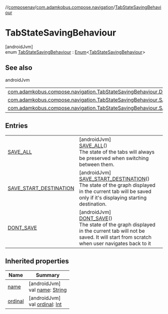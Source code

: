 //[composenav](../../../index.md)/[com.adamkobus.compose.navigation](../index.md)/[TabStateSavingBehaviour](index.md)

# TabStateSavingBehaviour

[androidJvm]\
enum [TabStateSavingBehaviour](index.md) : [Enum](https://kotlinlang.org/api/latest/jvm/stdlib/kotlin/-enum/index.html)&lt;[TabStateSavingBehaviour](index.md)&gt;

## See also

androidJvm

| | |
|---|---|
| [com.adamkobus.compose.navigation.TabStateSavingBehaviour.DONT_SAVE](-d-o-n-t_-s-a-v-e/index.md) |  |
| [com.adamkobus.compose.navigation.TabStateSavingBehaviour.SAVE_START_DESTINATION](-s-a-v-e_-s-t-a-r-t_-d-e-s-t-i-n-a-t-i-o-n/index.md) |  |
| [com.adamkobus.compose.navigation.TabStateSavingBehaviour.SAVE_ALL](-s-a-v-e_-a-l-l/index.md) |  |

## Entries

| | |
|---|---|
| [SAVE_ALL](-s-a-v-e_-a-l-l/index.md) | [androidJvm]<br>[SAVE_ALL](-s-a-v-e_-a-l-l/index.md)()<br>The state of the tabs will always be preserved when switching between them. |
| [SAVE_START_DESTINATION](-s-a-v-e_-s-t-a-r-t_-d-e-s-t-i-n-a-t-i-o-n/index.md) | [androidJvm]<br>[SAVE_START_DESTINATION](-s-a-v-e_-s-t-a-r-t_-d-e-s-t-i-n-a-t-i-o-n/index.md)()<br>The state of the graph displayed in the current tab will be saved only if it's displaying starting destination. |
| [DONT_SAVE](-d-o-n-t_-s-a-v-e/index.md) | [androidJvm]<br>[DONT_SAVE](-d-o-n-t_-s-a-v-e/index.md)()<br>The state of the graph displayed in the current tab will not be saved. It will start from scratch when user navigates back to it |

## Inherited properties

| Name | Summary |
|---|---|
| [name](../-verify-result/-allow/index.md#-372974862%2FProperties%2F-1047480006) | [androidJvm]<br>val [name](../-verify-result/-allow/index.md#-372974862%2FProperties%2F-1047480006): [String](https://kotlinlang.org/api/latest/jvm/stdlib/kotlin/-string/index.html) |
| [ordinal](../-verify-result/-allow/index.md#-739389684%2FProperties%2F-1047480006) | [androidJvm]<br>val [ordinal](../-verify-result/-allow/index.md#-739389684%2FProperties%2F-1047480006): [Int](https://kotlinlang.org/api/latest/jvm/stdlib/kotlin/-int/index.html) |

